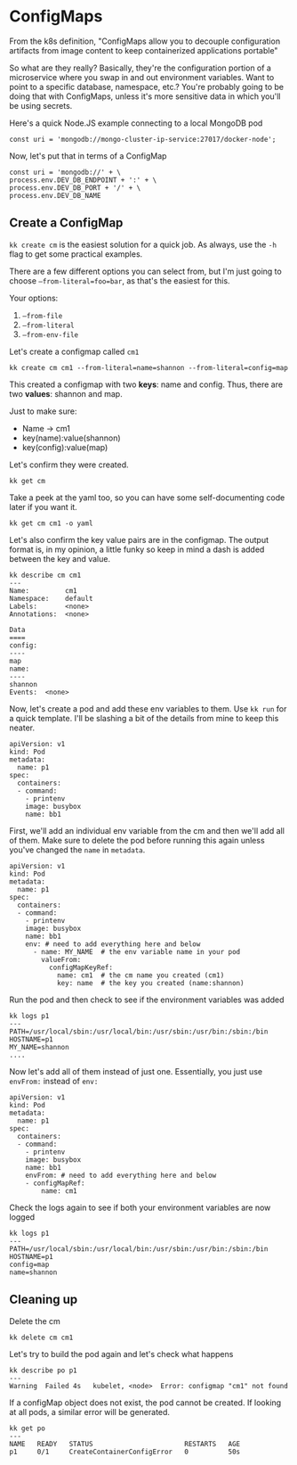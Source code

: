 # ConfigMaps

From the k8s definition, "ConfigMaps allow you to decouple configuration artifacts from image content to keep containerized applications portable"

So what are they really? Basically, they're the configuration portion of a microservice where you swap in and out environment variables. Want to point to a specific database, namespace, etc.? You're probably going to be doing that with ConfigMaps, unless it's more sensitive data in which you'll be using secrets.

Here's a quick Node.JS example connecting to a local MongoDB pod

    const uri = 'mongodb://mongo-cluster-ip-service:27017/docker-node';

Now, let's put that in terms of a ConfigMap

    const uri = 'mongodb://' + \
    process.env.DEV_DB_ENDPOINT + ':' + \
    process.env.DEV_DB_PORT + '/' + \
    process.env.DEV_DB_NAME

## Create a ConfigMap

`kk create cm` is the easiest solution for a quick job. As always, use the `-h` flag to get some practical examples.

There are a few different options you can select from, but I'm just going to choose `—from-literal=foo=bar`, as that's the easiest for this.

Your options:

1. `—from-file`
2. `—from-literal`
3. `—from-env-file`

Let's create a configmap called `cm1`

    kk create cm cm1 --from-literal=name=shannon --from-literal=config=map

This created a configmap with two **keys**: name and config. Thus, there are two **values**: shannon and map. 

Just to make sure:

- Name → cm1
- key(name):value(shannon)
- key(config):value(map)

Let's confirm they were created.

    kk get cm

Take a peek at the yaml too, so you can have some self-documenting code later if you want it.

    kk get cm cm1 -o yaml

Let's also confirm the key value pairs are in the configmap. The output format is, in my opinion, a little funky so keep in mind a dash is added between the key and value.

    kk describe cm cm1
    ---
    Name:         cm1
    Namespace:    default
    Labels:       <none>
    Annotations:  <none>
    
    Data
    ====
    config:
    ----
    map
    name:
    ----
    shannon
    Events:  <none>

Now, let's create a pod and add these env variables to them. Use `kk run` for a quick template. I'll be slashing a bit of the details from mine to keep this neater.

    apiVersion: v1
    kind: Pod
    metadata:
      name: p1
    spec:
      containers:
      - command:
        - printenv
        image: busybox
        name: bb1

First, we'll add an individual env variable from the cm and then we'll add all of them. Make sure to delete the pod before running this again unless you've changed the `name` in `metadata`.

    apiVersion: v1
    kind: Pod
    metadata:
      name: p1
    spec:
      containers:
      - command:
        - printenv
        image: busybox
        name: bb1
        env: # need to add everything here and below
          - name: MY_NAME  # the env variable name in your pod
            valueFrom:
              configMapKeyRef:
                name: cm1  # the cm name you created (cm1)
                key: name  # the key you created (name:shannon)

Run the pod and then check to see if the environment variables was added

    kk logs p1
    ---
    PATH=/usr/local/sbin:/usr/local/bin:/usr/sbin:/usr/bin:/sbin:/bin
    HOSTNAME=p1
    MY_NAME=shannon
    ....

Now let's add all of them instead of just one. Essentially, you just use `envFrom:` instead of `env:`

    apiVersion: v1
    kind: Pod
    metadata:
      name: p1
    spec:
      containers:
      - command:
        - printenv
        image: busybox
        name: bb1
        envFrom: # need to add everything here and below
        - configMapRef:
            name: cm1

Check the logs again to see if both your environment variables are now logged

    kk logs p1
    ---
    PATH=/usr/local/sbin:/usr/local/bin:/usr/sbin:/usr/bin:/sbin:/bin
    HOSTNAME=p1
    config=map
    name=shannon

## Cleaning up

Delete the cm

    kk delete cm cm1

Let's try to build the pod again and let's check what happens

    kk describe po p1
    ---
    Warning  Failed 4s   kubelet, <node>  Error: configmap "cm1" not found

If a configMap object does not exist, the pod cannot be created. If looking at all pods, a similar error will be generated.

    kk get po 
    ---
    NAME   READY   STATUS                       RESTARTS   AGE
    p1     0/1     CreateContainerConfigError   0          50s
